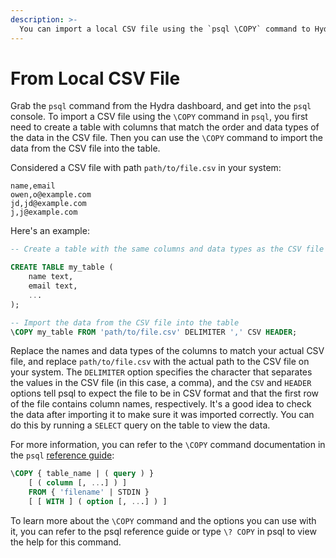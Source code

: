 ```yaml
---
description: >-
  You can import a local CSV file using the `psql \COPY` command to Hydra
---
```


# From Local CSV File

Grab the `psql` command from the Hydra dashboard, and get into the `psql` console.
To import a CSV file using the `\COPY` command in `psql`, you first need to create a table with columns that match the order and data types of the data in the CSV file.
Then you can use the `\COPY` command to import the data from the CSV file into the table.

Considered a CSV file with path `path/to/file.csv` in your system:

```csv
name,email
owen,o@example.com
jd,jd@example.com
j,j@example.com
```

Here's an example:

```sql
-- Create a table with the same columns and data types as the CSV file

CREATE TABLE my_table (
    name text,
    email text,
    ...
);

-- Import the data from the CSV file into the table
\COPY my_table FROM 'path/to/file.csv' DELIMITER ',' CSV HEADER;
```

Replace the names and data types of the columns to match your actual CSV file, and replace `path/to/file.csv` with the actual path to the CSV file on your system.
The `DELIMITER` option specifies the character that separates the values in the CSV file (in this case, a comma), and the `CSV` and `HEADER` options tell psql to expect the file to be in CSV format and that the first row of the file contains column names, respectively.
It's a good idea to check the data after importing it to make sure it was imported correctly.
You can do this by running a `SELECT` query on the table to view the data.

For more information, you can refer to the `\COPY` command documentation in the `psql` [reference guide](https://www.postgresql.org/docs/current/sql-copy.html):

```sql
\COPY { table_name | ( query ) }
    [ ( column [, ...] ) ]
    FROM { 'filename' | STDIN }
    [ [ WITH ] ( option [, ...] ) ]
```

To learn more about the `\COPY` command and the options you can use with it, you can refer to the psql reference guide or type `\? COPY` in psql to view the help for this command.
